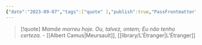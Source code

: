 ```yaml
---
{"date":"2023-09-07","tags":["quote" ],"publish":true,"PassFrontmatter":true}
---
```


> [!quote] *Mamãe morreu hoje. Ou, talvez, ontem; Eu não tenho certeza.*
> \- [[Albert Camus\|Meursault]], [[library/L'Étranger\|L'Étranger]] 
